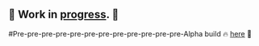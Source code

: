 ## :construction: Work in [progress](https://sanchoxde1337.github.io/social_net/). :construction:
#Pre-pre-pre-pre-pre-pre-pre-pre-pre-pre-pre-pre-Alpha build :fire: [here](https://sanchoxde1337.github.io/social_net/) :rocket:

